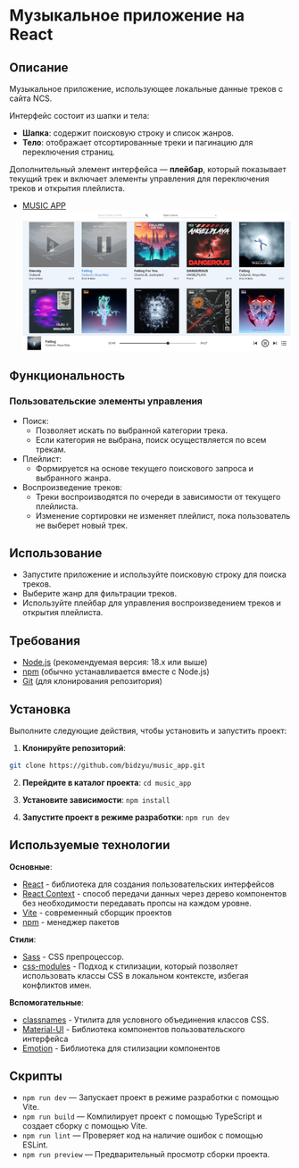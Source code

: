 # Музыкальное приложение на React

## Описание
Музыкальное приложение, использующее локальные данные треков с сайта NCS. 

Интерфейс состоит из шапки и тела:
* **Шапка**: содержит поисковую строку и список жанров.
* **Тело**: отображает отсортированные треки и пагинацию для переключения страниц.

Дополнительный элемент интерфейса — **плейбар**, который показывает текущий трек и включает элементы управления для переключения треков и открытия плейлиста.

* [MUSIC APP](https://goldmusic.netlify.app/)
![Preview of the project](src/assets/rm.title.png)

## Функциональность
### Пользовательские элементы управления
* Поиск:
    * Позволяет искать по выбранной категории трека.
    * Если категория не выбрана, поиск осуществляется по всем трекам.
* Плейлист:
    * Формируется на основе текущего поискового запроса и выбранного жанра.
* Воспроизведение треков:
    * Треки воспроизводятся по очереди в зависимости от текущего плейлиста.
    * Изменение сортировки не изменяет плейлист, пока пользователь не выберет новый трек.
 
## Использование
* Запустите приложение и используйте поисковую строку для поиска треков.
* Выберите жанр для фильтрации треков.
* Используйте плейбар для управления воспроизведением треков и открытия плейлиста.

## Требования
- [Node.js](https://nodejs.org/) (рекомендуемая версия: 18.x или выше)
- [npm](https://www.npmjs.com/) (обычно устанавливается вместе с Node.js)
- [Git](https://git-scm.com/) (для клонирования репозитория)
      
## Установка
Выполните следующие действия, чтобы установить и запустить проект:

1. **Клонируйте репозиторий**:
  ```bash
  git clone https://github.com/bidzyu/music_app.git
  ```

2. **Перейдите в каталог проекта**:
  `cd music_app`

3. **Установите зависимости**:
  `npm install`

4. **Запустите проект в режиме разработки**:
  `npm run dev`

## Используемые технологии
**Основные**:
- [React](https://react.dev) - библиотека для создания пользовательских интерфейсов
- [React Context](https://react.dev/reference/react/createContext) - способ передачи данных через дерево компонентов без необходимости передавать пропсы на каждом уровне.
- [Vite](https://vite.dev/guide/) - современный сборщик проектов
- [npm](https://www.npmjs.com) - менеджер пакетов

**Стили**:
- [Sass](https://sass-lang.com) - CSS препроцессор.
- [css-modules](https://github.com/css-modules/css-modules) - Подход к стилизации, который позволяет использовать классы CSS в локальном контексте, избегая конфликтов имен.

**Вспомогательные**:
- [classnames](https://github.com/JedWatson/classnames) - Утилита для условного объединения классов CSS.
- [Material-UI](https://mui.com) - Библиотека компонентов пользовательского интерфейса
- [Emotion](https://emotion.sh/docs/introduction) - Библиотека для стилизации компонентов

## Скрипты
-  `npm run dev` — Запускает проект в режиме разработки с помощью Vite.
-  `npm run build` — Компилирует проект с помощью TypeScript и создает сборку с помощью Vite.
-  `npm run lint` — Проверяет код на наличие ошибок с помощью ESLint.
-  `npm run preview` — Предварительный просмотр сборки проекта.


